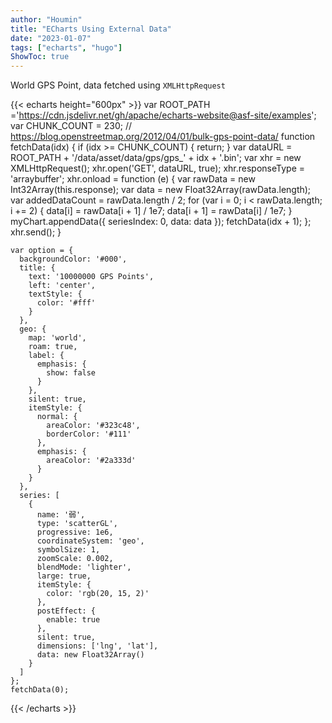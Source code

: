 ```yaml
---
author: "Houmin"
title: "ECharts Using External Data"
date: "2023-01-07"
tags: ["echarts", "hugo"]
ShowToc: true
---
```


World GPS Point, data fetched using `XMLHttpRequest`

{{< echarts height="600px" >}}
    var ROOT_PATH ='https://cdn.jsdelivr.net/gh/apache/echarts-website@asf-site/examples';
    var CHUNK_COUNT = 230;
    // https://blog.openstreetmap.org/2012/04/01/bulk-gps-point-data/
    function fetchData(idx) {
      if (idx >= CHUNK_COUNT) {
        return;
      }
      var dataURL = ROOT_PATH + '/data/asset/data/gps/gps_' + idx + '.bin';
      var xhr = new XMLHttpRequest();
      xhr.open('GET', dataURL, true);
      xhr.responseType = 'arraybuffer';
      xhr.onload = function (e) {
        var rawData = new Int32Array(this.response);
        var data = new Float32Array(rawData.length);
        var addedDataCount = rawData.length / 2;
        for (var i = 0; i < rawData.length; i += 2) {
          data[i] = rawData[i + 1] / 1e7;
          data[i + 1] = rawData[i] / 1e7;
        }
        myChart.appendData({
          seriesIndex: 0,
          data: data
        });
        fetchData(idx + 1);
      };
      xhr.send();
    }
    
    var option = {
      backgroundColor: '#000',
      title: {
        text: '10000000 GPS Points',
        left: 'center',
        textStyle: {
          color: '#fff'
        }
      },
      geo: {
        map: 'world',
        roam: true,
        label: {
          emphasis: {
            show: false
          }
        },
        silent: true,
        itemStyle: {
          normal: {
            areaColor: '#323c48',
            borderColor: '#111'
          },
          emphasis: {
            areaColor: '#2a333d'
          }
        }
      },
      series: [
        {
          name: '弱',
          type: 'scatterGL',
          progressive: 1e6,
          coordinateSystem: 'geo',
          symbolSize: 1,
          zoomScale: 0.002,
          blendMode: 'lighter',
          large: true,
          itemStyle: {
            color: 'rgb(20, 15, 2)'
          },
          postEffect: {
            enable: true
          },
          silent: true,
          dimensions: ['lng', 'lat'],
          data: new Float32Array()
        }
      ]
    };
    fetchData(0);
{{< /echarts >}}

